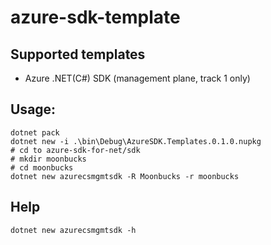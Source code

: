 # azure-sdk-template

## Supported templates

- Azure .NET(C#) SDK (management plane, track 1 only)

## Usage:

```
dotnet pack
dotnet new -i .\bin\Debug\AzureSDK.Templates.0.1.0.nupkg
# cd to azure-sdk-for-net/sdk
# mkdir moonbucks
# cd moonbucks
dotnet new azurecsmgmtsdk -R Moonbucks -r moonbucks
```

## Help

```
dotnet new azurecsmgmtsdk -h
```
